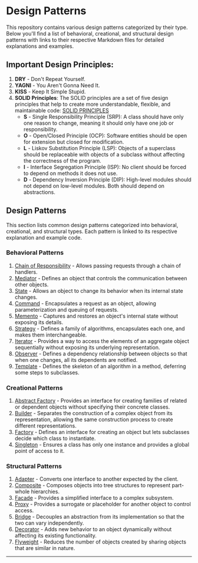 # Design Patterns

This repository contains various design patterns categorized by their type. Below you'll find a list of behavioral, creational, and structural design patterns with links to their respective Markdown files for detailed explanations and examples.

## Important Design Principles:

1. **DRY** - Don't Repeat Yourself.
2. **YAGNI** - You Aren't Gonna Need It.
3. **KISS** - Keep It Simple Stupid.
4. **SOLID Principles**: The SOLID principles are a set of five design principles that help to create more understandable, flexible, and maintainable code:
   [SOLID PRINCIPLES](solid-principles.md)
   - **S** - Single Responsibility Principle (SRP): A class should have only one reason to change, meaning it should only have one job or responsibility.
   - **O** - Open/Closed Principle (OCP): Software entities should be open for extension but closed for modification.
   - **L** - Liskov Substitution Principle (LSP): Objects of a superclass should be replaceable with objects of a subclass without affecting the correctness of the program.
   - **I** - Interface Segregation Principle (ISP): No client should be forced to depend on methods it does not use.
   - **D** - Dependency Inversion Principle (DIP): High-level modules should not depend on low-level modules. Both should depend on abstractions.

## Design Patterns

This section lists common design patterns categorized into behavioral, creational, and structural types. Each pattern is linked to its respective explanation and example code.

### Behavioral Patterns

1. [Chain of Responsibility](behavioral/chain%20of%20responsibility.md) - Allows passing requests through a chain of handlers.
2. [Mediator](behavioral/mediator.md) - Defines an object that controls the communication between other objects.
3. [State](behavioral/state.md) - Allows an object to change its behavior when its internal state changes.
4. [Command](behavioral/command.md) - Encapsulates a request as an object, allowing parameterization and queuing of requests.
5. [Memento](behavioral/memento.md) - Captures and restores an object's internal state without exposing its details.
6. [Strategy](behavioral/strategy.md) - Defines a family of algorithms, encapsulates each one, and makes them interchangeable.
7. [Iterator](behavioral/iterator.md) - Provides a way to access the elements of an aggregate object sequentially without exposing its underlying representation.
8. [Observer](behavioral/observer.md) - Defines a dependency relationship between objects so that when one changes, all its dependents are notified.
9. [Template](behavioral/template.md) - Defines the skeleton of an algorithm in a method, deferring some steps to subclasses.

### Creational Patterns

1. [Abstract Factory](creational/abstract%20factory.md) - Provides an interface for creating families of related or dependent objects without specifying their concrete classes.
2. [Builder](creational/builder.md) - Separates the construction of a complex object from its representation, allowing the same construction process to create different representations.
3. [Factory](creational/factory.md) - Defines an interface for creating an object but lets subclasses decide which class to instantiate.
4. [Singleton](creational/singleton.md) - Ensures a class has only one instance and provides a global point of access to it.

### Structural Patterns

1. [Adapter](structural/adapter.md) - Converts one interface to another expected by the client.
2. [Composite](structural/composite.md) - Composes objects into tree structures to represent part-whole hierarchies.
3. [Facade](structural/facade.md) - Provides a simplified interface to a complex subsystem.
4. [Proxy](structural/proxy.md) - Provides a surrogate or placeholder for another object to control access.
5. [Bridge](structural/bridge.md) - Decouples an abstraction from its implementation so that the two can vary independently.
6. [Decorator](structural/decorator.md) - Adds new behavior to an object dynamically without affecting its existing functionality.
7. [Flyweight](structural/flyweight.md) - Reduces the number of objects created by sharing objects that are similar in nature.

---

